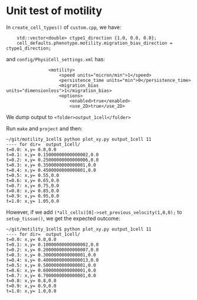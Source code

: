 # Unit test of motility

In `create_cell_types()` of `custom.cpp`, we have:
```
    std::vector<double> ctype1_direction {1.0, 0.0, 0.0};
    cell_defaults.phenotype.motility.migration_bias_direction = ctype1_direction;
```
and `config/PhysiCell_settings.xml` has:
```
                <motility>
                    <speed units="micron/min">1</speed>
                    <persistence_time units="min">0</persistence_time>
                    <migration_bias units="dimensionless">1</migration_bias>
                    <options>
                        <enabled>true</enabled>
                        <use_2D>true</use_2D>
```

We dump output to `<folder>output_1cell</folder>`

Run `make` and `project` and then:
```
~/git/motility_1cell$ python plot_xy.py output_1cell 11
---- for dir=  output_1cell/
t=0.0: x,y= 0.0,0.0
t=0.1: x,y= 0.15000000000000002,0.0
t=0.2: x,y= 0.25000000000000006,0.0
t=0.3: x,y= 0.3500000000000001,0.0
t=0.4: x,y= 0.4500000000000001,0.0
t=0.5: x,y= 0.55,0.0
t=0.6: x,y= 0.65,0.0
t=0.7: x,y= 0.75,0.0
t=0.8: x,y= 0.85,0.0
t=0.9: x,y= 0.95,0.0
t=1.0: x,y= 1.05,0.0
```
However, if we add `(*all_cells)[0]->set_previous_velocity(1,0,0);` to `setup_tissue()`, we get the expected outcome:
```
~/git/motility_1cell$ python plot_xy.py output_1cell 11
---- for dir=  output_1cell/
t=0.0: x,y= 0.0,0.0
t=0.1: x,y= 0.10000000000000002,0.0
t=0.2: x,y= 0.20000000000000007,0.0
t=0.3: x,y= 0.3000000000000001,0.0
t=0.4: x,y= 0.40000000000000013,0.0
t=0.5: x,y= 0.5000000000000001,0.0
t=0.6: x,y= 0.6000000000000001,0.0
t=0.7: x,y= 0.7000000000000001,0.0
t=0.8: x,y= 0.8,0.0
t=0.9: x,y= 0.9,0.0
t=1.0: x,y= 1.0,0.0
```

